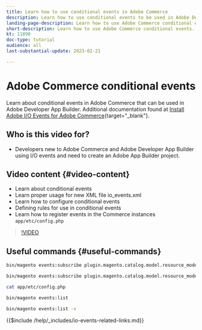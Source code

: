 ```yaml
---
title: Learn how to use conditional events in Adobe Commerce
description: Learn how to use conditional events to be used in Adobe Developer App Builder.
landing-page-description: Learn how to use Adobe Commerce conditional events.
short-description: Learn how to use Adobe Commerce conditional events.
kt: 11890
doc-type: tutorial
audience: all
last-substantial-update: 2023-02-21

---
```


# Adobe Commerce conditional events

Learn about conditional events in Adobe Commerce that can be used in Adobe Developer App Builder. Additional documentation found at [Install Adobe I/O Events for Adobe Commerce](https://developer.adobe.com/commerce/events/get-started/conditional-events/){target="_blank"}.

## Who is this video for?

* Developers new to Adobe Commerce and Adobe Developer App Builder using I/O events and need to create an Adobe App Builder project.

## Video content {#video-content}

* Learn about conditional events
* Learn proper usage for new XML file io_events.xml
* Learn how to configure conditional events
* Defining rules for use in conditional events
* Learn how to register events in the Commerce instances `app/etc/config.php`

>[!VIDEO](https://video.tv.adobe.com/v/3415806?quality=12&learn=on)

## Useful commands {#useful-commands}

```bash
bin/magento events:subscribe plugin.magento.catalog.model.resource_model.product.save --fields=sku --fields=qty --fields=category_id

bin/magento events:subscribe plugin.magento.catalog.model.resource_model.product.save_low_stock --parent=plugin.magento.catalog.model.resource_model.product.save --fields=sku --fields=qty --fields=category_id --rules="qty|lessThan|20" --rules="category_id|in|3,4,5"

cat app/etc/config.php

bin/magento events:list

bin/magento events:list -v
```

{{$include /help/_includes/io-events-related-links.md}}
